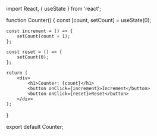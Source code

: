 import React, { useState } from 'react';

function Counter() {
    const [count, setCount] = useState(0);

    const increment = () => {
        setCount(count + 1);
    };

    const reset = () => {
        setCount(0);
    };

    return (
        <div>
            <h1>Counter: {count}</h1>
            <button onClick={increment}>Increment</button>
            <button onClick={reset}>Reset</button>
        </div>
    );
}

export default Counter;
